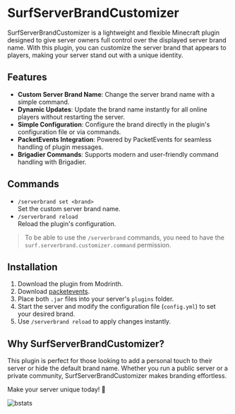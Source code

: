# SurfServerBrandCustomizer

SurfServerBrandCustomizer is a lightweight and flexible Minecraft plugin designed to give server owners full control over the displayed server brand name. With this plugin, you can customize the server brand that appears to players, making your server stand out with a unique identity.

## Features
- **Custom Server Brand Name**: Change the server brand name with a simple command.
- **Dynamic Updates**: Update the brand name instantly for all online players without restarting the server.
- **Simple Configuration**: Configure the brand directly in the plugin's configuration file or via commands.
- **PacketEvents Integration**: Powered by PacketEvents for seamless handling of plugin messages.
- **Brigadier Commands**: Supports modern and user-friendly command handling with Brigadier.

## Commands
- `/serverbrand set <brand>`  
  Set the custom server brand name.
- `/serverbrand reload`  
  Reload the plugin's configuration.
> To be able to use the `/serverbrand` commands, you need to have the
`surf.serverbrand.customizer.command` permission.

## Installation
1. Download the plugin from Modrinth.
2. Download [packetevents](https://modrinth.com/plugin/packetevents/).
3. Place both `.jar` files into your server's `plugins` folder.
4. Start the server and modify the configuration file (`config.yml`) to set your desired brand.
5. Use `/serverbrand reload` to apply changes instantly.

## Why SurfServerBrandCustomizer?
This plugin is perfect for those looking to add a personal touch to their server or hide the default brand name. Whether you run a public server or a private community, SurfServerBrandCustomizer makes branding effortless.

Make your server unique today! 🎉

![bstats](https://bstats.org/signatures/bukkit/surf-serverbrand-customizer.svg)
